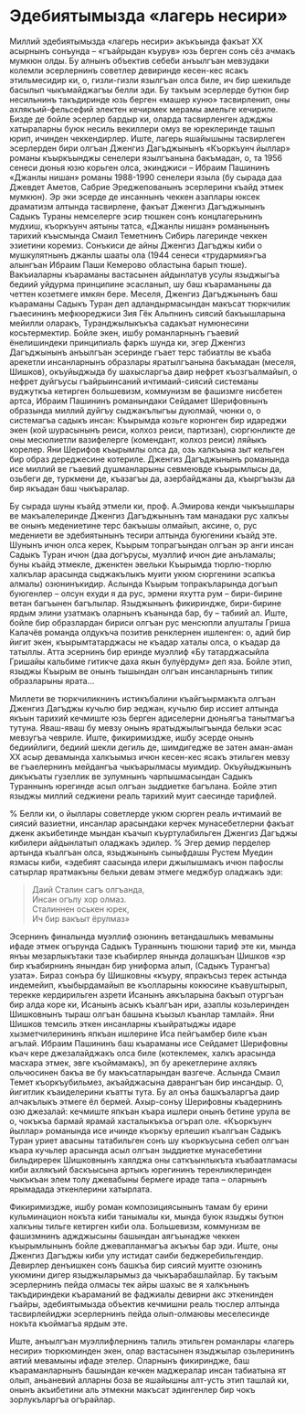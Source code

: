 # Эдебиятымызда «лагерь несири» 

Миллий эдебиятымызда «лагерь несири» акъкъында факъат ХХ асырнынъ сонъунда – «гъайрыдан къурув» юзь берген сонъ сёз ачмакъ мумкюн олды.
Бу алнынъ объектив себеби анъылгъан мевзудаки колемли эсерлернинъ советлер девиринде кесен-кес ясакъ этильмесидир ки, о, гизли-гизли язылгъан олса биле, ич бир шекильде басылып чыкъмайджагъы белли эди.
Бу такъым эсерлерде бутюн бир несильнинъ такъдиринде юзь берген «машер куню» тасвирленип, оны ахлякъий-фельсефий электен кечирмек мерамы амельге кечириле.
Бизде де бойле эсерлер бардыр ки, оларда тасвирленген аджджы хатыраларны буюк несиль векиллери омуз ве юреклеринде ташып юрип, ичинден чеккендирлер.
Иште, лагерь яшайышыны тасвирлеген эсерлерден бири олгъан Дженгиз Дагъджынынъ «Къоркъунч йыллар» романы къыркъынджы сенелери язылгъанына бакъмадан, о, та 1956 сенеси дюнья юзю корьген олса, экинджиси – Ибраим Пашининъ «Джанлы нишан» романы 1988-1990 сенелери языла (бу сырада даа Джевдет Аметов, Сабрие Эреджепованынъ эсерлерини къайд этмек мумкюн).
Эр эки эсерде де инсаннынъ чеккен азаплары юксек драматизм алтында тасвирлене, факъат Дженгиз Дагъджынынъ Садыкъ Тураны немселерге эсир тюшкен сонъ концлагерьнинъ мудхиш, къоркъунч аятыны татса, «Джанлы нишан» романынынъ тарихий къысмында Смаил Теметнинъ Сибирь лагеринде чеккен эзиетини коремиз.
Сонъкиси де айны Дженгиз Дагъджы киби о мушкулятнынъ джанлы шааты ола (1944 сенеси «трудармия»гъа алынгъан Ибраим Паши Кемерово областына барып тюше).
Вакъиаларны  къараманы вастасынен айдынлатув усулы языджыгъа бедиий уйдурма принципине эсасланып, шу баш къараманыны да четтен козетмеге имкян бере.
Меселя, Дженгиз Дагъджынынъ баш къараманы Садыкъ Туран деп адландырмасындан макъсат тюркчилик гъаесининъ мефкюреджиси Зия Гёк Альпнинъ сиясий бакъышларына мейилли оларакъ, Туранджылыкъкъа садакъат нумюнесини косьтермектир.
Бойле экен, ишбу   романларнынъ гъаевий ёнелишиндеки принципиаль фаркъ шунда ки, эгер  Дженгиз Дагъджынынъ анъылгъан эсеринде гъает терс табиатлы ве къаба арекетли инсанларнынъ образлары яратылгъанына бакъмадан (меселя, Шишков), окъуйыджыда бу шахысларгъа даир нефрет къозгъалмайып, о нефрет дуйгъусы гъайрыинсаний ичтимаий-сиясий системаны вуджуткъа кетирген большевизм, коммунизм ве фашизмге нисбетен артса, Ибраим Пашининъ романындаки Сейдамет Шерифовнынъ образында миллий дуйгъу сыджакълыгъы дуюлмай, чюнки о, о системагъа садыкъ инсан: Къырымда козьге корюнген бир идареджи экен (кой шурасынынъ реиси, колхоз реиси, партизан), сюргюнликте де оны месюлиетли вазифелерге (комендант, колхоз реиси) ляйыкъ корелер.
Яни Шерифов къырымлы олса да, озь халкъына зыт кельген бир образ дереджесине котериле.
Дженгиз Дагъджынынъ романында исе миллий ве гъаевий душманларыны севмеювде къырымлысы да, озьбеги де, туркмени де, къазагъы да, азербайджаны да, къыргъызы да бир якъадан баш чыкъаралар. 

Бу сырада шуны къайд этмели ки, проф. А.Эмирова кенди чыкъышлары ве макъалелеринде Дженгиз Дагъджынынъ там манадаки рус халкъы ве онынъ медениетине терс бакъышы олмайып, аксине, о, рус медениети ве эдебиятынынъ тесири алтында буюгенини къайд эте.
Шунынъ ичюн олса керек, Къырым топрагъындан олгъан эр анги инсан Садыкъ Туран ичюн (даа догърусы, муэллиф ичюн дие анъламалы; буны къайд этмекле, дженктен эвельки Къырымда тюрлю-тюрлю халкълар арасында сыджакълыкъ муити укюм сюргенини эсапкъа алмалы) озюнинъкидир.
Аслында Къырым топракъларында догъып буюгенлер – олсун ехуди я да рус, эрмени яхутта рум – бири-бирине ветан багъынен багълылар.
Языджынынъ фикириндже,  бири-бирине ярдым элини узатмакъ оларнынъ къанында бар, бу – табиий ал.
Иште, бойле бир образлардан бириси олгъан рус менсюпли алушталы Гриша Калачёв романда олдукъча позитив ренклернен ишленген: о, адий бир йигит экен, къырымтатарджасы не къадар хаталы олса, о къадар да татыллы.
Атта эсернинъ бир еринде муэллиф «Бу татарджасыйла Гришайы кальбиме гитикче даха якын булуёрдум» деп яза.
Бойле этип, языджы Къырым ве онынъ тышындан олгъан инсанларнынъ типик образларыны ярата…

Миллети ве тюркчиликнинъ истикъбалини къайгъырмакъта олгъан Дженгиз Дагъджы кучьлю бир эеджан, кучьлю бир иссиет алтында якъын тарихий кечмиште юзь берген адиселерни дюньягъа танытмагъа тутуна.
Яваш-яваш бу мевзу онынъ яратыджылыгъында бельки эсас мевзугъа чевриле.
Иште, фикиримиздже, ишбу эсерде онынъ бедиийлиги, бедиий шекли дегиль де, шимдигедже ве затен аман-аман ХХ асыр девамында халкъымыз ичюн кесен-кес ясакъ этильген мевзу ве гъаелернинъ мейдангъа чыкъарылмасы муимдир.
Окъуйыджынынъ дикъкъаты гузеллик ве зулумнынъ чарпышмасындан Садыкъ Тураннынъ юрегинде асыл олгъан зыддиетке багълана.
Бойле этип языджы миллий седжиени реаль тарихий муит саесинде тарифлей. 

% Белли ки, о йыллары советлерде укюм сюрген реаль ичтимаий ве сиясий вазиетни, инсанлар арасындаки керчек мунасебетлерни факъат дженк акъибетинде мындан къачып къуртулабильген Дженгиз Дагъджы кибилери айдынлатып оладжакъ эдилер.
% Эгер демир перделер артында къалгъан олса, языджынынъ сыныфдашы Рустем Муедин язмасы киби, «эдебият саасында илери джылышмакъ ичюн пафослы сатырлар яратмакъны бельки девам этмеге меджбур оладжакъ эди:

> Даий Сталин сагъ олгъанда,  
Инсан огълу хор олмаз.  
Сталиннен оськен юрек,  
Ич бир вакъыт ёрулмаз»

Эсернинъ финалында муэллиф озюнинъ ветандашлыкъ мевамыны ифаде этмек огърунда Садыкъ Тураннынъ тюшюни тариф эте ки, мында янъы мезарлыкътаки тазе къабирлер янында долашкъан Шишков «эр бир къабирнинъ янындан бир униформа алып, (Садыкъ Турангъа) узата».
Бираз сонъра бу Шишковны «къуру, япракъсыз терек астында индемейип, къыбырдамайып ве къолларыны кокюсине къавуштырып, терекке кердирильген азрети Исанынъ аякъларына бакъып отургъан бир алда коре ки, Исанынъ асыкъ къалгъан ири, азаплы козьлеринден Шишковнынъ тыраш олгъан башына къызыл къанлар тамлай».
Яни Шишков темсиль эткен инсанларны къыйратыджы идаре хызметчилерининъ япкъан ишлерине Иса пейгъамбер биле къан агълай.
Ибраим Пашининъ баш къараманы исе Сейдамет Шерифовны къач кере джезалайджакъ олса биле (котеклемек, халкъ арасында масхара этмек, эвге къоймамакъ), эп бу арекетлерине ахлякъ ольчюсинен бакъа ве бу макъсатларындан вазгече.
Аслында Смаил Темет къоркъубильмез, акъайджасына даврангъан бир инсандыр.
О, йигитлик къаиделерини къатты тута.
Бу ал онъа башкъаларгъа даир алчакълыкъ этмеге ёл бермей.
Ахыр-сонъу Шерифовны къадернинъ озю джезалай: кечмиште япкъан къара ишлери онынъ бетине урула ве о, чокъкъа бармай ярамай хасталыкъкъа огърап оле.
«Къоркъунч йыллар» романында исе ичинде къоркъу ерлешип къалгъан Садыкъ Туран уриет авасыны татабильген сонъ шу къоркъусына себеп олгъан къара кучьлер арасында асыл олгъан зыддиетке мунасебетини бильдиререк Шишковнынъ хаялджа оны саткъынлыкъта къабаатламасы киби ахлякъий баскъысына артыкъ юрегининъ теренликлеринден чыкъкъан элем толу джевабыны бермеге ираде тапа – оларнынъ ярымадада эткенлерини хатырлата.

Фикиримиздже, ишбу роман композициясынынъ тамам бу ерини кульминацион нокъта киби танымалы ки, мында буюк языджы бутюн халкъны тильге кетирген киби ола.
Большевизм, коммунизм ве фашизмнинъ аджджысыны башындан аягъынадже чеккен къырымлынынъ бойле джевапланмагъа акъкъы бар эди.
Иште, оны Дженгиз Дагъджы киби улу истидат саиби беджеребильгендир.
Девирлер денъишкен сонъ башкъа бир сиясий муитте озюнинъ укюмини дигер языджыларымыз да чыкъарабашлайлар.
Бу такъым эсерлернинъ пейда олмасы тек айры шахыс ве я халкънынъ такъдириндеки къараманий ве фаджиалы девирни акс эткенинден гъайры, эдебиятымызда объектив кечмишни реаль тюслер алтында тасвирлейиджи эсерлернинъ пейда олып-олмаювы меселесинде нокъта къоймагъа ярдым эте. 

Иште, анъылгъан муэллифлернинъ талиль этильген романлары «лагерь несири» тюркюминден экен, олар вастасынен языджылар озьлерининъ аятий мевамыны ифаде этелер.
Оларнынъ фикириндже, баш къараманларнынъ башындан кечкен маджералар инсан табиатына ят олып, аньаневий алларны боза ве яшайышны алт-усть этип ташлай ки, онынъ акъибетини аль этмекни макъсат эдингенлер бир чокъ зорлукъларгъа огърайлар. 
